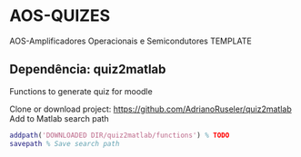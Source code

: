 # AOS-QUIZES
AOS-Amplificadores Operacionais e Semicondutores TEMPLATE

## Dependência: quiz2matlab
Functions to generate quiz for moodle

Clone or download project: https://github.com/AdrianoRuseler/quiz2matlab
Add to Matlab search path
```matlab
addpath('DOWNLOADED DIR/quiz2matlab/functions') % TODO
savepath % Save search path
```
